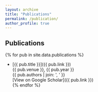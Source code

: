 ```yaml
---
layout: archive
title: "Publications"
permalink: /publication/
author_profile: true
---
```


## Publications

{% for pub in site.data.publications %}
- [{{ pub.title }}]({{ pub.link }})  
  {{ pub.venue }}, {{ pub.year }}  
  {{ pub.authors | join: ', ' }}  
  [View on Google Scholar]({{ pub.link }})  
{% endfor %}
